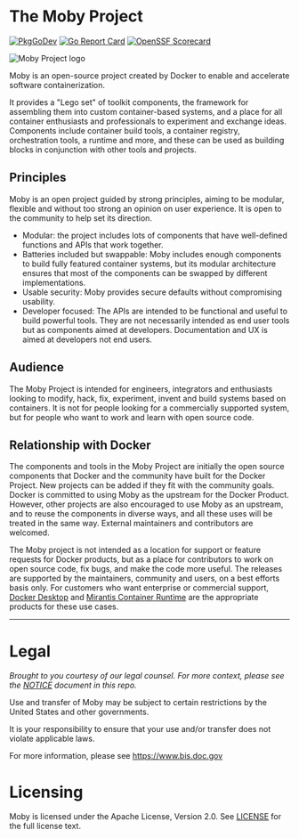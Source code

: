 The Moby Project
================

[![PkgGoDev](https://pkg.go.dev/badge/github.com/moby/moby/v2)](https://pkg.go.dev/github.com/moby/moby/v2)
[![Go Report Card](https://goreportcard.com/badge/github.com/moby/moby/v2)](https://goreportcard.com/report/github.com/moby/moby/v2)
[![OpenSSF Scorecard](https://api.scorecard.dev/projects/github.com/moby/moby/badge)](https://scorecard.dev/viewer/?uri=github.com/moby/moby)


![Moby Project logo](docs/static_files/moby-project-logo.png "The Moby Project")

Moby is an open-source project created by Docker to enable and accelerate software containerization.

It provides a "Lego set" of toolkit components, the framework for assembling them into custom container-based systems, and a place for all container enthusiasts and professionals to experiment and exchange ideas.
Components include container build tools, a container registry, orchestration tools, a runtime and more, and these can be used as building blocks in conjunction with other tools and projects.

## Principles

Moby is an open project guided by strong principles, aiming to be modular, flexible and without too strong an opinion on user experience.
It is open to the community to help set its direction.

- Modular: the project includes lots of components that have well-defined functions and APIs that work together.
- Batteries included but swappable: Moby includes enough components to build fully featured container systems, but its modular architecture ensures that most of the components can be swapped by different implementations.
- Usable security: Moby provides secure defaults without compromising usability.
- Developer focused: The APIs are intended to be functional and useful to build powerful tools.
They are not necessarily intended as end user tools but as components aimed at developers.
Documentation and UX is aimed at developers not end users.

## Audience

The Moby Project is intended for engineers, integrators and enthusiasts looking to modify, hack, fix, experiment, invent and build systems based on containers.
It is not for people looking for a commercially supported system, but for people who want to work and learn with open source code.

## Relationship with Docker

The components and tools in the Moby Project are initially the open source components that Docker and the community have built for the Docker Project.
New projects can be added if they fit with the community goals. Docker is committed to using Moby as the upstream for the Docker Product.
However, other projects are also encouraged to use Moby as an upstream, and to reuse the components in diverse ways, and all these uses will be treated in the same way. External maintainers and contributors are welcomed.

The Moby project is not intended as a location for support or feature requests for Docker products, but as a place for contributors to work on open source code, fix bugs, and make the code more useful.
The releases are supported by the maintainers, community and users, on a best efforts basis only. For customers who want enterprise or commercial support, [Docker Desktop](https://www.docker.com/products/docker-desktop/) and [Mirantis Container Runtime](https://www.mirantis.com/software/mirantis-container-runtime/) are the appropriate products for these use cases.

-----

Legal
=====

*Brought to you courtesy of our legal counsel. For more context,
please see the [NOTICE](https://github.com/moby/moby/blob/master/NOTICE) document in this repo.*

Use and transfer of Moby may be subject to certain restrictions by the
United States and other governments.

It is your responsibility to ensure that your use and/or transfer does not
violate applicable laws.

For more information, please see https://www.bis.doc.gov

Licensing
=========
Moby is licensed under the Apache License, Version 2.0. See
[LICENSE](https://github.com/moby/moby/blob/master/LICENSE) for the full
license text.
